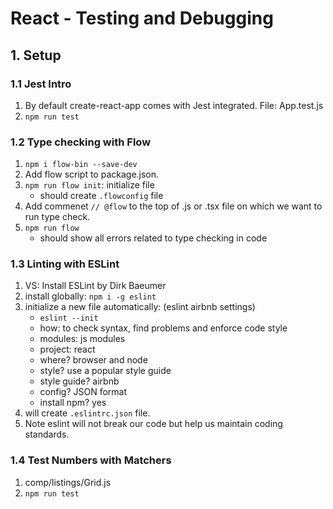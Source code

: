 # React - Testing and Debugging

## 1. Setup
### 1.1 Jest Intro
1. By default create-react-app comes with Jest integrated. File: App.test.js
2. `npm run test`

### 1.2 Type checking with Flow
1. `npm i flow-bin --save-dev`
2. Add flow script to package.json.
3. `npm run flow init`: initialize file
    - should create `.flowconfig` file
4. Add commenet `// @flow` to the top of .js or .tsx file on which we want to run type check.
5. `npm run flow`
    - should show all errors related to type checking in code

### 1.3 Linting with ESLint
1. VS: Install ESLint by Dirk Baeumer
2. install globally: `npm i -g eslint`
3. initialize a new file automatically: (eslint airbnb settings)
    * `eslint --init`
    * how: to check syntax, find problems and enforce code style
    * modules: js modules
    * project: react
    * where? browser and node
    * style? use a popular style guide
    * style guide? airbnb
    * config? JSON format
    * install npm? yes
4. will create `.eslintrc.json` file.
5. Note eslint will not break our code but help us maintain coding standards.

### 1.4 Test Numbers with Matchers
1. comp/listings/Grid.js
2. `npm run test`
